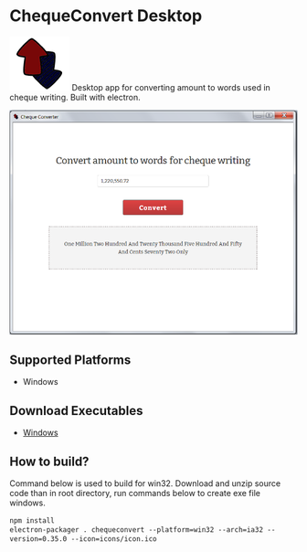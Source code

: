 # ChequeConvert Desktop
![](https://raw.githubusercontent.com/pirsquare/chequeconvert-desktop/master/icons/icon.png)  Desktop app for converting amount to words used in cheque writing. Built with electron.

![](https://raw.githubusercontent.com/pirsquare/chequeconvert-desktop/master/screenshot.png)

## Supported Platforms
- Windows

## Download Executables
- [Windows](https://github.com/pirsquare/chequeconvert-desktop/releases/download/0.0.1/chequeconvert-win.zip)


## How to build?
Command below is used to build for win32. Download and unzip source code than in root directory, run commands below to create exe file windows.
```shell
npm install
electron-packager . chequeconvert --platform=win32 --arch=ia32 --version=0.35.0 --icon=icons/icon.ico
```
